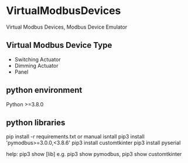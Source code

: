 # VirtualModbusDevices
Virtual Modbus Devices, Modbus Device Emulator

## Virtual Modbus Device Type
- Switching Actuator
- Dimming Actuator
- Panel 

## python environment
Python >=3.8.0

## python libraries
pip install -r requirements.txt
or 
manual isntall
  pip3 install 'pymodbus>=3.0.0,<3.8.6'
  pip3 install customtkinter
  pip3 install pyserial

  help: pip3 show [lib] e.g. pip3 show pymodbus, pip3 show customtkinter
